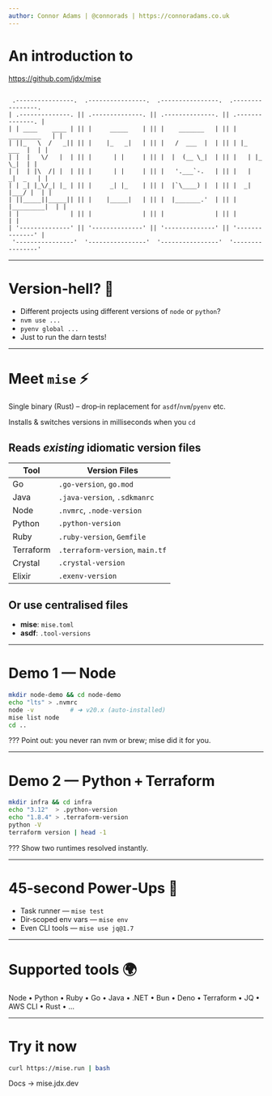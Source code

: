 ```yaml
---
author: Connor Adams | @connorads | https://connoradams.co.uk
---
```


# An introduction to

https://github.com/jdx/mise

```

 .----------------.  .----------------.  .----------------.  .----------------. 
| .--------------. || .--------------. || .--------------. || .--------------. |
| | ____    ____ | || |     _____    | || |    _______   | || |  _________   | |
| ||_   \  /   _|| || |    |_   _|   | || |   /  ___  |  | || | |_   ___  |  | |
| |  |   \/   |  | || |      | |     | || |  |  (__ \_|  | || |   | |_  \_|  | |
| |  | |\  /| |  | || |      | |     | || |   '.___`-.   | || |   |  _|  _   | |
| | _| |_\/_| |_ | || |     _| |_    | || |  |`\____) |  | || |  _| |___/ |  | |
| ||_____||_____|| || |    |_____|   | || |  |_______.'  | || | |_________|  | |
| |              | || |              | || |              | || |              | |
| '--------------' || '--------------' || '--------------' || '--------------' |
 '----------------'  '----------------'  '----------------'  '----------------' 

```

---

# Version‑hell? 👹

- Different projects using different versions of `node` or `python`?
- `nvm use ...`
- `pyenv global ...`
- Just to run the darn tests!

---

# Meet `mise` ⚡

Single binary (Rust) – drop‑in replacement for `asdf`/`nvm`/`pyenv` etc.

Installs & switches versions in milliseconds when you `cd`

## Reads *existing* idiomatic version files

| Tool      | Version Files |
|-----------|---------------|
| Go        | `.go-version`, `go.mod` |
| Java      | `.java-version`, `.sdkmanrc` |
| Node      | `.nvmrc`, `.node-version` |
| Python    | `.python-version` |
| Ruby      | `.ruby-version`, `Gemfile` |
| Terraform | `.terraform-version`, `main.tf` |
| Crystal   | `.crystal-version` |
| Elixir    | `.exenv-version` |

## Or use centralised files
- **mise**: `mise.toml`
- **asdf**: `.tool-versions`

---

# Demo 1 — Node

```bash
mkdir node-demo && cd node-demo
echo "lts" > .nvmrc
node -v          # ➜ v20.x (auto‑installed)
mise list node
cd ..
```

???
Point out: you never ran nvm or brew; mise did it for you.

---

# Demo 2 — Python + Terraform

```bash
mkdir infra && cd infra
echo "3.12"  > .python-version
echo "1.8.4" > .terraform-version
python -V
terraform version | head -1
```

???
Show two runtimes resolved instantly.

---

# 45‑second Power‑Ups 🚀

* Task runner — `mise test`
* Dir‑scoped env vars — `mise env`
* Even CLI tools — `mise use jq@1.7`

---

# Supported tools 🌍

Node • Python • Ruby • Go • Java • .NET • Bun • Deno • Terraform • JQ • AWS CLI • Rust • ...

---

# Try it now

```bash
curl https://mise.run | bash
```

Docs → mise.jdx.dev
